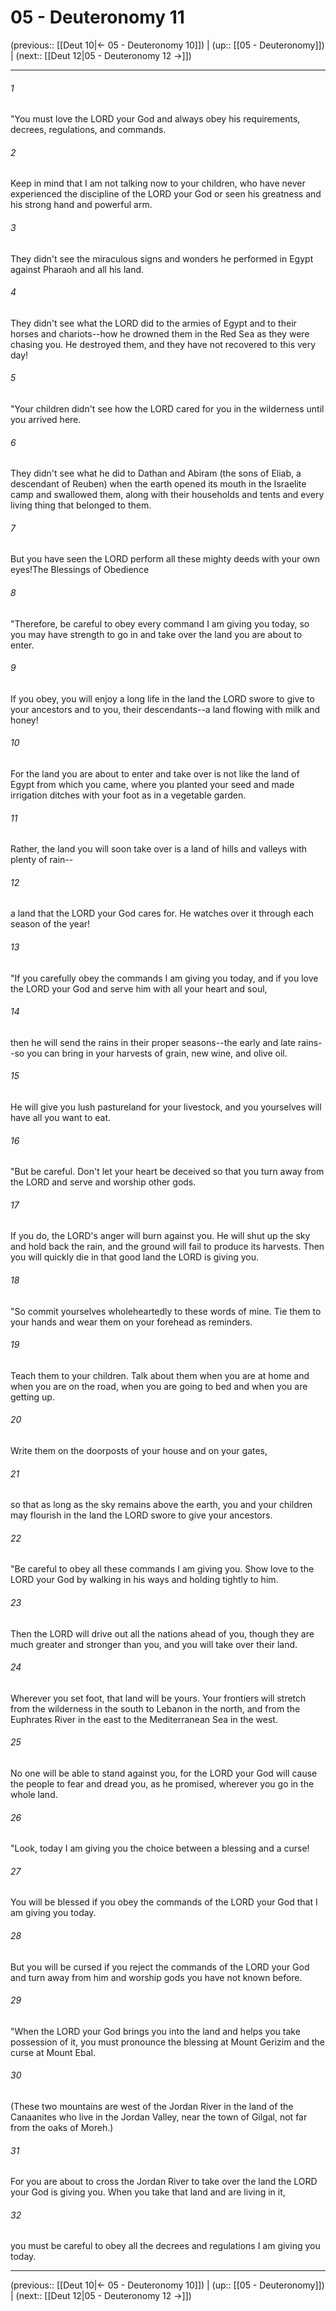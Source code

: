 # 05 - Deuteronomy 11

(previous:: [[Deut 10|← 05 - Deuteronomy 10]]) | (up:: [[05 - Deuteronomy]]) | (next:: [[Deut 12|05 - Deuteronomy 12 →]])

***


###### 1 
"You must love the LORD your God and always obey his requirements, decrees, regulations, and commands. 

###### 2 
Keep in mind that I am not talking now to your children, who have never experienced the discipline of the LORD your God or seen his greatness and his strong hand and powerful arm. 

###### 3 
They didn't see the miraculous signs and wonders he performed in Egypt against Pharaoh and all his land. 

###### 4 
They didn't see what the LORD did to the armies of Egypt and to their horses and chariots--how he drowned them in the Red Sea as they were chasing you. He destroyed them, and they have not recovered to this very day! 

###### 5 
"Your children didn't see how the LORD cared for you in the wilderness until you arrived here. 

###### 6 
They didn't see what he did to Dathan and Abiram (the sons of Eliab, a descendant of Reuben) when the earth opened its mouth in the Israelite camp and swallowed them, along with their households and tents and every living thing that belonged to them. 

###### 7 
But you have seen the LORD perform all these mighty deeds with your own eyes!The Blessings of Obedience 

###### 8 
"Therefore, be careful to obey every command I am giving you today, so you may have strength to go in and take over the land you are about to enter. 

###### 9 
If you obey, you will enjoy a long life in the land the LORD swore to give to your ancestors and to you, their descendants--a land flowing with milk and honey! 

###### 10 
For the land you are about to enter and take over is not like the land of Egypt from which you came, where you planted your seed and made irrigation ditches with your foot as in a vegetable garden. 

###### 11 
Rather, the land you will soon take over is a land of hills and valleys with plenty of rain-- 

###### 12 
a land that the LORD your God cares for. He watches over it through each season of the year! 

###### 13 
"If you carefully obey the commands I am giving you today, and if you love the LORD your God and serve him with all your heart and soul, 

###### 14 
then he will send the rains in their proper seasons--the early and late rains--so you can bring in your harvests of grain, new wine, and olive oil. 

###### 15 
He will give you lush pastureland for your livestock, and you yourselves will have all you want to eat. 

###### 16 
"But be careful. Don't let your heart be deceived so that you turn away from the LORD and serve and worship other gods. 

###### 17 
If you do, the LORD's anger will burn against you. He will shut up the sky and hold back the rain, and the ground will fail to produce its harvests. Then you will quickly die in that good land the LORD is giving you. 

###### 18 
"So commit yourselves wholeheartedly to these words of mine. Tie them to your hands and wear them on your forehead as reminders. 

###### 19 
Teach them to your children. Talk about them when you are at home and when you are on the road, when you are going to bed and when you are getting up. 

###### 20 
Write them on the doorposts of your house and on your gates, 

###### 21 
so that as long as the sky remains above the earth, you and your children may flourish in the land the LORD swore to give your ancestors. 

###### 22 
"Be careful to obey all these commands I am giving you. Show love to the LORD your God by walking in his ways and holding tightly to him. 

###### 23 
Then the LORD will drive out all the nations ahead of you, though they are much greater and stronger than you, and you will take over their land. 

###### 24 
Wherever you set foot, that land will be yours. Your frontiers will stretch from the wilderness in the south to Lebanon in the north, and from the Euphrates River in the east to the Mediterranean Sea in the west. 

###### 25 
No one will be able to stand against you, for the LORD your God will cause the people to fear and dread you, as he promised, wherever you go in the whole land. 

###### 26 
"Look, today I am giving you the choice between a blessing and a curse! 

###### 27 
You will be blessed if you obey the commands of the LORD your God that I am giving you today. 

###### 28 
But you will be cursed if you reject the commands of the LORD your God and turn away from him and worship gods you have not known before. 

###### 29 
"When the LORD your God brings you into the land and helps you take possession of it, you must pronounce the blessing at Mount Gerizim and the curse at Mount Ebal. 

###### 30 
(These two mountains are west of the Jordan River in the land of the Canaanites who live in the Jordan Valley, near the town of Gilgal, not far from the oaks of Moreh.) 

###### 31 
For you are about to cross the Jordan River to take over the land the LORD your God is giving you. When you take that land and are living in it, 

###### 32 
you must be careful to obey all the decrees and regulations I am giving you today.

***

(previous:: [[Deut 10|← 05 - Deuteronomy 10]]) | (up:: [[05 - Deuteronomy]]) | (next:: [[Deut 12|05 - Deuteronomy 12 →]])
